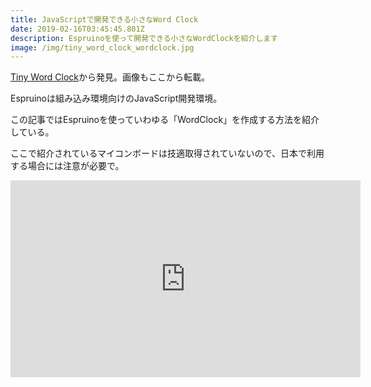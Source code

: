 ```yaml
---
title: JavaScriptで開発できる小さなWord Clock
date: 2019-02-16T03:45:45.801Z
description: Espruinoを使って開発できる小さなWordClockを紹介します
image: /img/tiny_word_clock_wordclock.jpg
---
```

[Tiny Word Clock](http://www.espruino.com/Tiny+Word+Clock)から発見。画像もここから転載。

Espruinoは組み込み環境向けのJavaScript開発環境。

この記事ではEspruinoを使っていわゆる「WordClock」を作成する方法を紹介している。

ここで紹介されているマイコンボードは技適取得されていないので、日本で利用する場合には注意が必要で。

<iframe width="560" height="315" src="https://www.youtube.com/embed/NL0ehzrf1qQ" frameborder="0" allow="accelerometer; autoplay; encrypted-media; gyroscope; picture-in-picture" allowfullscreen></iframe>

